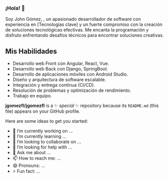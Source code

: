 ### ¡Hola! 👋

Soy John Gómez, , un apasionado desarrollador de software con experiencia en [Tecnologías clave] y un fuerte compromiso con la creación de soluciones tecnológicas efectivas. Me encanta la programación y disfruto enfrentando desafíos técnicos para encontrar soluciones creativas.

## Mis Habilidades

- Desarrollo web Front con Angular, React, Vue.
- Desarrollo web Back con Django, SpringBoot.
- Desarrollo de aplicaciones móviles con Android Studio.
- Diseño y arquitectura de software escalable.
- Integración y entrega continua (CI/CD).
- Resolución de problemas y optimización de rendimiento.
- Trabajo en equipo.

**jgomezfl/jgomezfl** is a ✨ _special_ ✨ repository because its `README.md` (this file) appears on your GitHub profile.

Here are some ideas to get you started:

- 🔭 I’m currently working on ...
- 🌱 I’m currently learning ...
- 👯 I’m looking to collaborate on ...
- 🤔 I’m looking for help with ...
- 💬 Ask me about ...
- 📫 How to reach me: ...
- 😄 Pronouns: ...
- ⚡ Fun fact: ...

